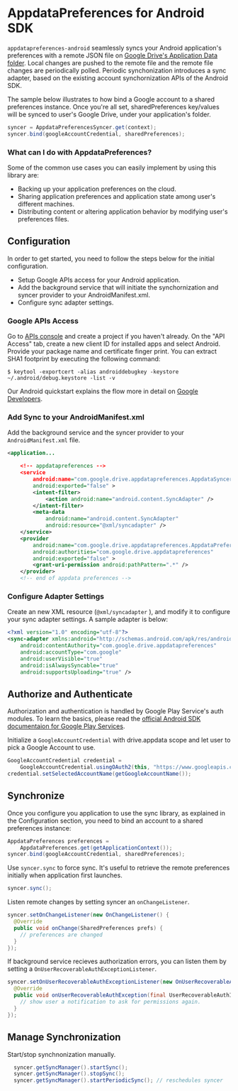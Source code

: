 # AppdataPreferences for Android SDK

`appdatapreferences-android` seamlessly syncs your Android application's preferences with a remote JSON file on [Google Drive's Application Data folder](https://developers.google.com/drive/appdata). Local changes are pushed to the remote file and the remote file changes are periodically polled. Periodic synchonization introduces a sync adapter, based on the existing account synchornization APIs of the Android SDK.

The sample below illustrates to how bind a Google account to a shared preferences instance. Once you're all set, sharedPreferences key/values will be synced to user's Google Drive, under your application's folder.

~~~~~ java
syncer = AppdataPreferencesSyncer.get(context);
syncer.bind(googleAccountCredential, sharedPreferences);
~~~~~

### What can I do with AppdataPreferences?

Some of the common use cases you can easily implement by using this library are:
* Backing up your application preferences on the cloud.
* Sharing application preferences and application state among user's different machines.
* Distributing content or altering application behavior by modifying user's preferences files.

## Configuration

In order to get started, you need to follow the steps below for the initial configuration.
* Setup Google APIs access for your Android application.
* Add the background service that will initiate the synchornization and syncer provider to your AndroidManifest.xml.
* Configure sync adapter settings.

### Google APIs Access
Go to [APIs console](https://code.google.com/apis/console) and create a project if you haven't already. On the "API Access" tab, create a new client ID for installed apps and select Android. Provide your package name and certificate finger print. You can extract SHA1 footprint by executing the following command:

    $ keytool -exportcert -alias androiddebugkey -keystore ~/.android/debug.keystore -list -v

Our Android quickstart explains the flow more in detail on  [Google Developers](https://developers.google.com/drive/quickstart-android).

### Add Sync to your AndroidManifest.xml

Add the background service and the syncer provider to your `AndroidManifest.xml` file.

~~~~~ xml
<application...

    <!-- appdatapreferences -->
    <service
        android:name="com.google.drive.appdatapreferences.AppdataSyncerService"
        android:exported="false" >
        <intent-filter>
            <action android:name="android.content.SyncAdapter" />
        </intent-filter>
        <meta-data
            android:name="android.content.SyncAdapter"
            android:resource="@xml/syncadapter" />
    </service>
    <provider
        android:name="com.google.drive.appdatapreferences.AppdataPreferencesProvider"
        android:authorities="com.google.drive.appdatapreferences"
        android:exported="false" >
        <grant-uri-permission android:pathPattern=".*" />
    </provider>
    <!-- end of appdata preferences -->
~~~~~

### Configure Adapter Settings
        
Create an new XML resource (`@xml/syncadapter` ), and modify it to configure your sync adapter settings. A sample adapter is below:

~~~~~ xml
<?xml version="1.0" encoding="utf-8"?>
<sync-adapter xmlns:android="http://schemas.android.com/apk/res/android"
    android:contentAuthority="com.google.drive.appdatapreferences" 
    android:accountType="com.google"
    android:userVisible="true"
    android:isAlwaysSyncable="true"
    android:supportsUploading="true" />
~~~~~

## Authorize and Authenticate
Authorization and authentication is handled by Google Play Service's auth modules. To learn the basics, please read the [official Android SDK documentaion for Google Play Services](http://developer.android.com/reference/com/google/android/gms/auth/GoogleAuthUtil.html).

Initialize a `GoogleAccountCredential` with drive.appdata scope and let user to pick a Google Account to use.

~~~~~ java
GoogleAccountCredential credential =
    GoogleAccountCredential.usingOAuth2(this, "https://www.googleapis.com/auth/drive.appdata");
credential.setSelectedAccountName(getGoogleAccountName());
~~~~~

## Synchronize

Once you configure you application to use the sync library, as explained in the Configuration section, you need to bind an account to a shared preferences instance:

~~~~~ java
AppdataPreferences preferences =
    AppdataPreferences.get(getApplicationContext());
syncer.bind(googleAccountCredential, sharedPreferences);
~~~~~

Use `syncer.sync` to force sync. It's useful to retrieve the remote preferences initially when application first launches.

~~~~~ java
syncer.sync();
~~~~~

Listen remote changes by setting syncer an `onChangeListener`.

~~~~~ java
syncer.setOnChangeListener(new OnChangeListener() {
  @Override
  public void onChange(SharedPreferences prefs) {
    // preferences are changed
  }
});
~~~~~

If background service recieves authorization errors, you can listen them by setting a `OnUserRecoverableAuthExceptionListener`.

~~~~~ java
syncer.setOnUserRecoverableAuthExceptionListener(new OnUserRecoverableAuthExceptionListener(){
  @Override
  public void onUserRecoverableAuthException(final UserRecoverableAuthIOException e) {
    // show user a notification to ask for permissions again.
  }
});
~~~~~

## Manage Synchronization

Start/stop synchnonization manually.

~~~~~ java
  syncer.getSyncManager().startSync();
  syncer.getSyncManager().stopSync();
  syncer.getSyncManager().startPeriodicSync(); // reschedules syncer
~~~~~
